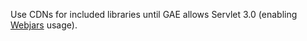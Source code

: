 Use CDNs for included libraries until GAE allows Servlet 3.0 (enabling <a href="http://www.webjars.org">Webjars</a> usage). 
